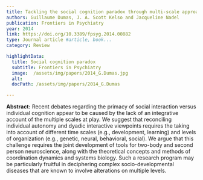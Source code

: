 ```yaml
---
title: Tackling the social cognition paradox through multi-scale approaches
authors: Guillaume Dumas, J. A. Scott Kelso and Jacqueline Nadel
publication: Frontiers in Psychiatry
year: 2014
link: https://doi.org/10.3389/fpsyg.2014.00882
type: Journal article #article, book...
category: Review

highlightData:
  title: Social cognition paradox
  subtitle: Frontiers in Psychiatry
  image:  /assets/img/papers/2014_G.Dumas.jpg
  alt: 
  docPath: /assets/img/papers/2014_G.Dumas

---
```

**Abstract:**
Recent debates regarding the primacy of social interaction versus individual cognition appear to be caused by the lack of an integrative account of the multiple scales at play. We suggest that reconciling individual autonomy and dyadic interactive viewpoints requires the taking into account of different time scales (e.g., development, learning) and levels of organization (e.g., genetic, neural, behavioral, social). We argue that this challenge requires the joint development of tools for two-body and second person neuroscience, along with the theoretical concepts and methods of coordination dynamics and systems biology. Such a research program may be particularly fruitful in deciphering complex socio-developmental diseases that are known to involve alterations on multiple levels.
